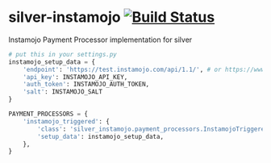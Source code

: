 # silver-instamojo [![Build Status](https://travis-ci.org/spotdraft/silver-instamojo.svg?branch=master)](https://travis-ci.org/spotdraft/silver-instamojo)

Instamojo Payment Processor implementation for silver

```py
# put this in your settings.py
instamojo_setup_data = {
    'endpoint': 'https://test.instamojo.com/api/1.1/', # or https://www.instamojo.com/api/1.1/
    'api_key': INSTAMOJO_API_KEY,
    'auth_token': INSTAMOJO_AUTH_TOKEN,
    'salt': INSTAMOJO_SALT
}

PAYMENT_PROCESSORS = {
    'instamojo_triggered': {
        'class': 'silver_instamojo.payment_processors.InstamojoTriggered',
        'setup_data': instamojo_setup_data,
    },
}
```
